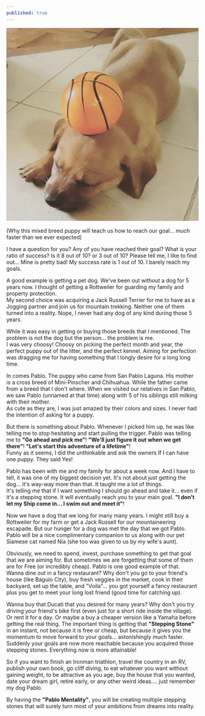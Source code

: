```yaml
---
published: true
---
```

![Doggy](/images/Pablo.jpg)


(Why this mixed breed puppy will teach us how to reach our goal... much faster than we ever expected)

I have a question for you? Any of you have reached their goal? What is your ratio of success? Is it 8 out of 10? or 3 out of 10? Please tell me, I like to find out...
Mine is pretty bad! My success rate is 1 out of 10. I barely reach my goals. 


A good example is getting a pet dog. We've been out without a dog for 5 years now. I thought of getting a Rottweiler for guarding my family and property protection.   
My second choice was acquiring a Jack Russell Terrier for me to have as a Jogging partner and join us for mountain trekking. 
Neither one of them turned into a reality. 
Nope, I never had any dog of any kind during those 5 years.

While it was easy in getting or buying those breeds that I mentioned. The problem is not the dog but the person... the problem is me.   
I was very choosy! Choosy on picking the perfect month and year, the perfect puppy out of the litter, and the perfect kennel.
Aiming for perfection was dragging me for having something that I longly desire for a long long time.  

In comes Pablo. The puppy who came from San Pablo Laguna. His mother is a cross breed of Mini-Pinscher and Chihuahua. While the father came from a breed that I don't where. 
When we visited our relatives in San Pablo, we saw Pablo (unnamed at that time) along with 5 of his siblings still milking with their mother.   
As cute as they are, I was just amazed by their colors and sizes. I never had the intention of asking for a puppy. 

But there is something about Pablo. Whenever I picked him up, he was like telling me to stop hesitating and start pulling the trigger. 
Pablo was telling me to **"Go ahead and pick me"**! **"We'll just figure it out when we get there"**! **"Let's start this adventure of a lifetime"**!   
Funny as it seems, I did the unthinkable and ask the owners If I can have one puppy. They said Yes!

Pablo has been with me and my family for about a week now. And I have to tell, it was one of my biggest decision yet. It's not about just getting the dog... it's way-way more than that. 
It taught me a lot of things.   
It's telling me that if I want something I should go ahead and take it... even if it's a stepping stone. It will eventually reach you to your main goal.
**"I don't let my Ship come in... I swim out and meet it"**! 

Now we have a dog that we long for many many years. I might still buy a Rottweiler for my farm or get a Jack Russell for our mountaineering escapade. But our hunger for a dog was met the day that we got Pablo.   
Pablo will be a nice complimentary companion to us along with our pet Siamese cat named Nia (she too was given to us by my wife's aunt).

Obviously, we need to spend, invest, purchase something to get that goal that we are aiming for. 
But sometimes we are forgetting that some of them are for Free (or incredibly cheap). 
Pablo is one good example of that.   
Wanna dine out in a fancy restaurant? Why don't you go to your friend's house (like Baguio City), buy fresh veggies in the market, cook in their backyard, set up the table, and "Voila"... you got yourself a fancy restaurant plus you get to meet your long lost friend (good time for catching up).

Wanna buy that Ducati that you desired for many years? Why don't you try driving your friend's bike first (even just for a short ride inside the village).  Or rent it for a day. Or maybe a buy a cheaper version like a Yamaha before getting the real thing.
The important thing is getting that **"Stepping Stone"** in an instant, not because it is free or cheap, but because it gives you the momentum to move forward to your goals... astonishingly much faster. 
Suddenly your goals are now more reachable because you acquired those stepping stones. 
Everything now is more attainable!

So if you want to finish an Ironman triathlon, travel the country in an RV, publish your own book, go cliff diving, to eat whatever you want without gaining weight, to be attractive as you age, buy the house that you wanted, date your dream girl, retire early, or any other weird ideas.... just remember my dog Pablo.

By having the **"Pablo Mentality"**, you will be creating multiple stepping stones that will surely turn most of your ambitions from dreams into reality. 
